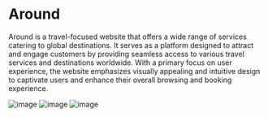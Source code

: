 # Around
Around is a travel-focused website that offers a wide range of services catering to global destinations. It serves as a platform designed to attract and engage customers by providing seamless access to various travel services and destinations worldwide. With a primary focus on user experience, the website emphasizes visually appealing and intuitive design to captivate users and enhance their overall browsing and booking experience.

![image](https://github.com/satriapinan/Around/assets/99194983/4e9cb310-59eb-43e2-83f2-8bb4329f554e)
![image](https://github.com/satriapinan/Around/assets/99194983/c7b82676-c8b7-4433-9972-2b13d0576b7b)
![image](https://github.com/satriapinan/Around/assets/99194983/f5ad1e48-67af-458a-b9c6-e6fc52848152)
